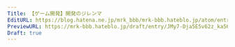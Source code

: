 ```yaml
---
Title: 【ゲーム開発】開発のジレンマ
EditURL: https://blog.hatena.ne.jp/mrk_bbb/mrk-bbb.hateblo.jp/atom/entry/6802418398547107281
PreviewURL: https://mrk-bbb.hateblo.jp/draft/entry/JMy7-Dja5E5v62z_ka56hfqYxjg
Draft: true
---
```


